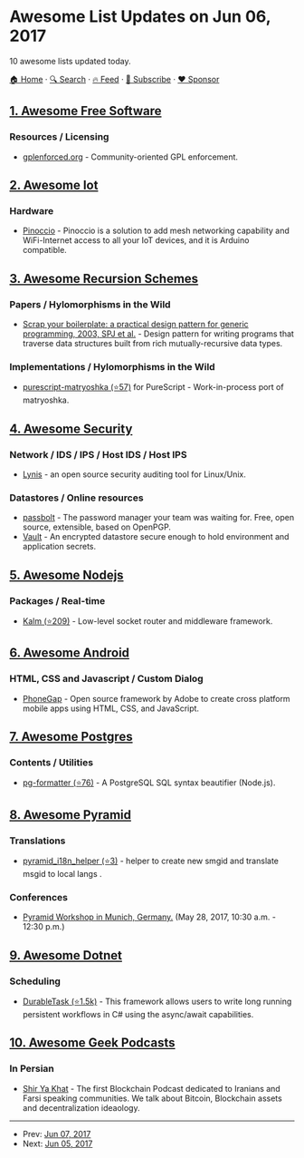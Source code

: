 # Awesome List Updates on Jun 06, 2017

10 awesome lists updated today.

[🏠 Home](/README.md) · [🔍 Search](https://www.trackawesomelist.com/search/) · [🔥 Feed](https://www.trackawesomelist.com/rss.xml) · [📮 Subscribe](https://trackawesomelist.us17.list-manage.com/subscribe?u=d2f0117aa829c83a63ec63c2f&id=36a103854c) · [❤️  Sponsor](https://github.com/sponsors/theowenyoung)



## [1. Awesome Free Software](/content/johnjago/awesome-free-software/README.md)

### Resources / Licensing

*   [gplenforced.org](https://gplenforced.org/) - Community-oriented GPL enforcement.

## [2. Awesome Iot](/content/HQarroum/awesome-iot/README.md)

### Hardware

*   [Pinoccio](https://www.open-electronics.org/pinoccio-wifi-mesh-networking-for-arduino-and-iot-available-now/) - Pinoccio is a solution to add mesh networking capability and WiFi-Internet access to all your IoT devices, and it is Arduino compatible.

## [3. Awesome Recursion Schemes](/content/passy/awesome-recursion-schemes/README.md)

### Papers / Hylomorphisms in the Wild

*   [Scrap your boilerplate: a practical design pattern for generic programming, 2003, SPJ et al.](http://research.microsoft.com/en-us/um/people/simonpj/Papers/hmap/hmap.ps) -
    Design pattern for writing programs that traverse data structures built from rich mutually-recursive data types.

### Implementations / Hylomorphisms in the Wild

*   [purescript-matryoshka (⭐57)](https://github.com/slamdata/purescript-matryoshka) for PureScript -
    Work-in-process port of matryoshka.

## [4. Awesome Security](/content/sbilly/awesome-security/README.md)

### Network / IDS / IPS / Host IDS / Host IPS

*   [Lynis](https://cisofy.com/lynis/) - an open source security auditing tool for Linux/Unix.

### Datastores / Online resources

*   [passbolt](https://www.passbolt.com/) - The password manager your team was waiting for. Free, open source, extensible, based on OpenPGP.
*   [Vault](https://www.vaultproject.io/) - An encrypted datastore secure enough to hold environment and application secrets.

## [5. Awesome Nodejs](/content/sindresorhus/awesome-nodejs/README.md)

### Packages / Real-time

*   [Kalm (⭐209)](https://github.com/kalm/kalm.js) - Low-level socket router and middleware framework.

## [6. Awesome Android](/content/JStumpp/awesome-android/README.md)

### HTML, CSS and Javascript / Custom Dialog

*   [PhoneGap](https://phonegap.com) - Open source framework by Adobe to create cross platform mobile apps using HTML, CSS, and JavaScript.

## [7. Awesome Postgres](/content/dhamaniasad/awesome-postgres/README.md)

### Contents / Utilities

*   [pg-formatter (⭐76)](https://github.com/gajus/pg-formatter) - A PostgreSQL SQL syntax beautifier (Node.js).

## [8. Awesome Pyramid](/content/uralbash/awesome-pyramid/README.md)

### Translations

*   [pyramid\_i18n\_helper (⭐3)](https://github.com/sahama/pyramid_i18n_helper) - helper to create new smgid and translate msgid to local langs .

### Conferences

*   [Pyramid Workshop in Munich, Germany.](https://pyconweb.com/talks/28-05-2017/pyramid-workshop) (May 28, 2017, 10:30 a.m. - 12:30 p.m.)

## [9. Awesome Dotnet](/content/quozd/awesome-dotnet/README.md)

### Scheduling

*   [DurableTask (⭐1.5k)](https://github.com/Azure/durabletask) - This framework allows users to write long running persistent workflows in C# using the async/await capabilities.

## [10. Awesome Geek Podcasts](/content/ayr-ton/awesome-geek-podcasts/README.md)

### In Persian

*   [Shir Ya Khat](http://shiryakhat.net/) - The first Blockchain Podcast dedicated to Iranians and Farsi speaking communities. We talk about Bitcoin, Blockchain assets and decentralization ideaology.

---

- Prev: [Jun 07, 2017](/content/2017/06/07/README.md)
- Next: [Jun 05, 2017](/content/2017/06/05/README.md)